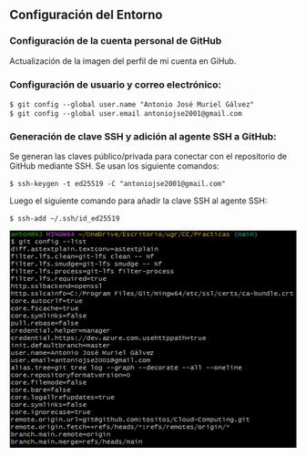 ## Configuración del Entorno

### Configuración de la cuenta personal de GitHub

Actualización de la imagen del perfil de mi cuenta en GiHub.

### Configuración de usuario y correo electrónico:

```
$ git config --global user.name "Antonio José Muriel Gálvez"
$ git config --global user.email antoniojse2001@gmail.com
```

### Generación de clave SSH y adición al agente SSH a GitHub:

Se generan las claves público/privada para conectar con el repositorio de GitHub mediante SSH.
Se usan los siguiente comandos:

```
$ ssh-keygen -t ed25519 -C "antoniojse2001@gmail.com"
```
Luego el siguiente comando para añadir la clave SSH al agente SSH:

```
$ ssh-add ~/.ssh/id_ed25519
```

![setup](/docs/img/configuracionGit.png)